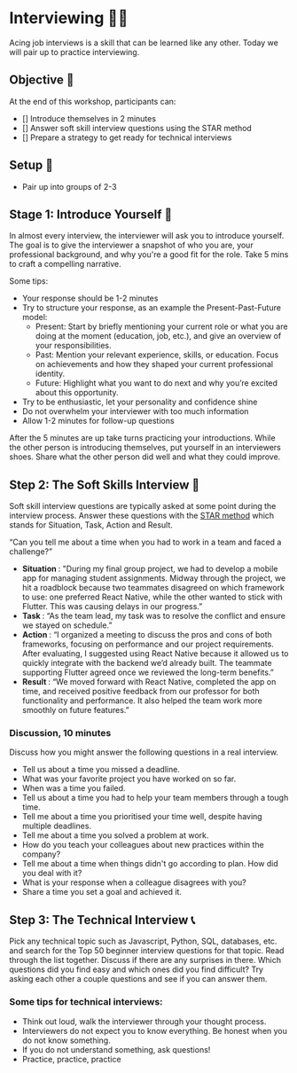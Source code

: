 # Interviewing 🧑‍💻

Acing job interviews is a skill that can be learned like any other. Today we will pair up to practice interviewing.

## Objective 💬

At the end of this workshop, participants can:

- [] Introduce themselves in 2 minutes
- [] Answer soft skill interview questions using the STAR method
- [] Prepare a strategy to get ready for  technical interviews

## Setup 🌼

- Pair up into groups of 2-3

## Stage 1: Introduce Yourself 🙆

In almost every interview, the interviewer will ask you to introduce yourself. The goal is to give the interviewer a snapshot of who you are, your professional background, and why you're a good fit for the role. Take 5 mins to craft a compelling narrative. 

Some tips:
- Your response should be 1-2 minutes
- Try to structure your response, as an example the Present-Past-Future model:
    - Present: Start by briefly mentioning your current role or what you are doing at the moment (education, job, etc.), and give an overview of your responsibilities.
    - Past: Mention your relevant experience, skills, or education. Focus on achievements and how they shaped your current professional identity.
    - Future: Highlight what you want to do next and why you’re excited about this opportunity.
- Try to be enthusiastic, let your personality and confidence shine
- Do not overwhelm your interviewer with too much information
- Allow 1-2 minutes for follow-up questions

After the 5 minutes are up take turns practicing your introductions. While the other person is introducing themselves, put yourself in an interviewers shoes. Share what the other person did well and what they could improve.

## Step 2: The Soft Skills Interview 🥎 

Soft skill interview questions are typically asked at some point during the interview process. 
Answer these questions with the [STAR method](https://ca.indeed.com/career-advice/interviewing/star-interview-method) which stands for Situation, Task, Action and Result.

“Can you tell me about a time when you had to work in a team and faced a challenge?”

- <strong> Situation </strong>: "During my final group project, we had to develop a mobile app for managing student assignments. Midway through the project, we hit a roadblock because two teammates disagreed on which framework to use: one preferred React Native, while the other wanted to stick with Flutter. This was causing delays in our progress.”
- <strong> Task </strong>: “As the team lead, my task was to resolve the conflict and ensure we stayed on schedule.”
- <strong> Action </strong>: “I organized a meeting to discuss the pros and cons of both frameworks, focusing on performance and our project requirements. After evaluating, I suggested using React Native because it allowed us to quickly integrate with the backend we’d already built. The teammate supporting Flutter agreed once we reviewed the long-term benefits.”
- <strong> Result </strong>: “We moved forward with React Native, completed the app on time, and received positive feedback from our professor for both functionality and performance. It also helped the team work more smoothly on future features.”

### Discussion, 10 minutes

Discuss how you might answer the following questions in a real interview.

- Tell us about a time you missed a deadline.
- What was your favorite project you have worked on so far.
- When was a time you failed.
- Tell us about a time you had to help your team members through a tough time. 
- Tell me about a time you prioritised your time well, despite having multiple deadlines.
- Tell me about a time you solved a problem at work.
- How do you teach your colleagues about new practices within the company?
- Tell me about a time when things didn't go according to plan. How did you deal with it?
- What is your response when a colleague disagrees with you?
- Share a time you set a goal and achieved it.

## Step 3: The Technical Interview 📞

Pick any technical topic such as Javascript, Python, SQL, databases, etc. and search for the Top 50 beginner interview questions for that topic. Read through the list together. Discuss if there are any surprises in there. Which questions did you find easy and which ones did you find difficult? Try asking each other a couple questions and see if you can answer them.

### Some tips for technical interviews:
- Think out loud, walk the interviewer through your thought process.
- Interviewers do not expect you to know everything. Be honest when you do not know something.
- If you do not understand something, ask questions!
- Practice, practice, practice
